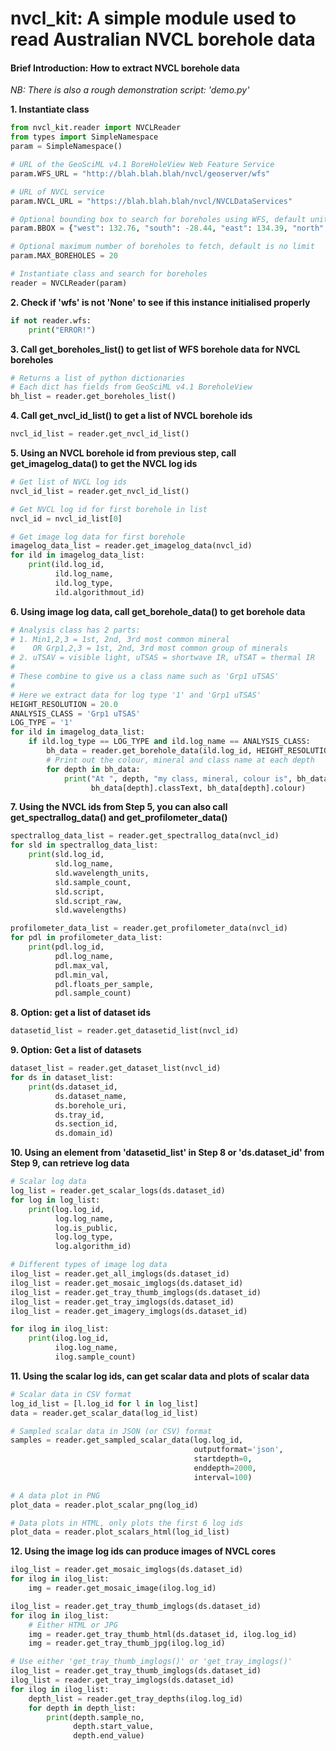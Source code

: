 # nvcl_kit: A simple module used to read Australian NVCL borehole data

#### Brief Introduction: How to extract NVCL borehole data

*NB: There is also a rough demonstration script: 'demo.py'*

**1. Instantiate class**

```python
from nvcl_kit.reader import NVCLReader 
from types import SimpleNamespace
param = SimpleNamespace()

# URL of the GeoSciML v4.1 BoreHoleView Web Feature Service
param.WFS_URL = "http://blah.blah.blah/nvcl/geoserver/wfs"

# URL of NVCL service
param.NVCL_URL = "https://blah.blah.blah/nvcl/NVCLDataServices"

# Optional bounding box to search for boreholes using WFS, default units are EPSG:4283 degrees
param.BBOX = {"west": 132.76, "south": -28.44, "east": 134.39, "north": -26.87 }

# Optional maximum number of boreholes to fetch, default is no limit
param.MAX_BOREHOLES = 20

# Instantiate class and search for boreholes
reader = NVCLReader(param)
```

**2. Check if 'wfs' is not 'None' to see if this instance initialised properly**

```python
if not reader.wfs:
    print("ERROR!")
```

**3. Call get_boreholes_list() to get list of WFS borehole data for NVCL boreholes**

```python
# Returns a list of python dictionaries
# Each dict has fields from GeoSciML v4.1 BoreholeView
bh_list = reader.get_boreholes_list()
```

**4. Call get_nvcl_id_list() to get a list of NVCL borehole ids**

```python
nvcl_id_list = reader.get_nvcl_id_list()
```

**5. Using an NVCL borehole id from previous step, call get_imagelog_data()
     to get the NVCL log ids**

```python
# Get list of NVCL log ids
nvcl_id_list = reader.get_nvcl_id_list()

# Get NVCL log id for first borehole in list
nvcl_id = nvcl_id_list[0]

# Get image log data for first borehole
imagelog_data_list = reader.get_imagelog_data(nvcl_id)
for ild in imagelog_data_list:
    print(ild.log_id,
          ild.log_name,
          ild.log_type,
          ild.algorithmout_id)
```

**6. Using image log data, call get_borehole_data() to get borehole data**

```python
# Analysis class has 2 parts:
# 1. Min1,2,3 = 1st, 2nd, 3rd most common mineral
#    OR Grp1,2,3 = 1st, 2nd, 3rd most common group of minerals
# 2. uTSAV = visible light, uTSAS = shortwave IR, uTSAT = thermal IR
#
# These combine to give us a class name such as 'Grp1 uTSAS'
#
# Here we extract data for log type '1' and 'Grp1 uTSAS'
HEIGHT_RESOLUTION = 20.0
ANALYSIS_CLASS = 'Grp1 uTSAS'
LOG_TYPE = '1'
for ild in imagelog_data_list:
    if ild.log_type == LOG_TYPE and ild.log_name == ANALYSIS_CLASS:
        bh_data = reader.get_borehole_data(ild.log_id, HEIGHT_RESOLUTION, ANALYSIS_CLASS)
        # Print out the colour, mineral and class name at each depth
        for depth in bh_data:
            print("At ", depth, "my class, mineral, colour is", bh_data[depth].className,
                  bh_data[depth].classText, bh_data[depth].colour)
```

**7. Using the NVCL ids from Step 5, you can also call get_spectrallog_data() and get_profilometer_data()**

```python
spectrallog_data_list = reader.get_spectrallog_data(nvcl_id)
for sld in spectrallog_data_list:
    print(sld.log_id,
          sld.log_name,
          sld.wavelength_units,
          sld.sample_count,
          sld.script,
          sld.script_raw,
          sld.wavelengths)

profilometer_data_list = reader.get_profilometer_data(nvcl_id)
for pdl in profilometer_data_list:
    print(pdl.log_id,
          pdl.log_name,
          pdl.max_val,
          pdl.min_val,
          pdl.floats_per_sample,
          pdl.sample_count)
```

**8. Option: get a list of dataset ids**

```python
datasetid_list = reader.get_datasetid_list(nvcl_id)
```

**9. Option: Get a list of datasets**

```python
dataset_list = reader.get_dataset_list(nvcl_id)
for ds in dataset_list:
    print(ds.dataset_id,
          ds.dataset_name,
          ds.borehole_uri,
          ds.tray_id,
          ds.section_id,
          ds.domain_id)
```


**10. Using an element from 'datasetid_list' in Step 8 or 'ds.dataset_id' from Step 9, can retrieve log data**

``` python
# Scalar log data
log_list = reader.get_scalar_logs(ds.dataset_id)
for log in log_list:
    print(log.log_id,
          log.log_name,
          log.is_public,
          log.log_type,
          log.algorithm_id)
```


``` python
# Different types of image log data
ilog_list = reader.get_all_imglogs(ds.dataset_id)
ilog_list = reader.get_mosaic_imglogs(ds.dataset_id)
ilog_list = reader.get_tray_thumb_imglogs(ds.dataset_id)
ilog_list = reader.get_tray_imglogs(ds.dataset_id)
ilog_list = reader.get_imagery_imglogs(ds.dataset_id)

for ilog in ilog_list:
    print(ilog.log_id,
          ilog.log_name,
          ilog.sample_count)
```


**11. Using the scalar log ids, can get scalar data and plots of scalar data**

```python
# Scalar data in CSV format
log_id_list = [l.log_id for l in log_list]
data = reader.get_scalar_data(log_id_list)

# Sampled scalar data in JSON (or CSV) format
samples = reader.get_sampled_scalar_data(log.log_id,
                                         outputformat='json',
                                         startdepth=0,
                                         enddepth=2000,
                                         interval=100)

# A data plot in PNG
plot_data = reader.plot_scalar_png(log_id)

# Data plots in HTML, only plots the first 6 log ids
plot_data = reader.plot_scalars_html(log_id_list)

```


**12. Using the image log ids can produce images of NVCL cores**

```python
ilog_list = reader.get_mosaic_imglogs(ds.dataset_id)
for ilog in ilog_list:
    img = reader.get_mosaic_image(ilog.log_id)

ilog_list = reader.get_tray_thumb_imglogs(ds.dataset_id)
for ilog in ilog_list:
    # Either HTML or JPG
    img = reader.get_tray_thumb_html(ds.dataset_id, ilog.log_id)
    img = reader.get_tray_thumb_jpg(ilog.log_id)

# Use either 'get_tray_thumb_imglogs()' or 'get_tray_imglogs()'
ilog_list = reader.get_tray_thumb_imglogs(ds.dataset_id)
ilog_list = reader.get_tray_imglogs(ds.dataset_id)
for ilog in ilog_list:
    depth_list = reader.get_tray_depths(ilog.log_id)
    for depth in depth_list:
        print(depth.sample_no,
              depth.start_value,
              depth.end_value)

```
